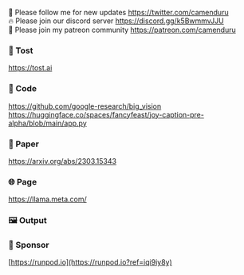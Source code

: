 🐣 Please follow me for new updates https://twitter.com/camenduru <br />
🔥 Please join our discord server https://discord.gg/k5BwmmvJJU <br />
🥳 Please join my patreon community https://patreon.com/camenduru <br />

###  🥪 Tost
https://tost.ai

### 🧬 Code
https://github.com/google-research/big_vision <br />
https://huggingface.co/spaces/fancyfeast/joy-caption-pre-alpha/blob/main/app.py <br />

### 📄 Paper
https://arxiv.org/abs/2303.15343

### 🌐 Page
https://llama.meta.com/

### 🖼 Output


### 🏢 Sponsor
[https://runpod.io](https://runpod.io?ref=iqi9iy8y)
